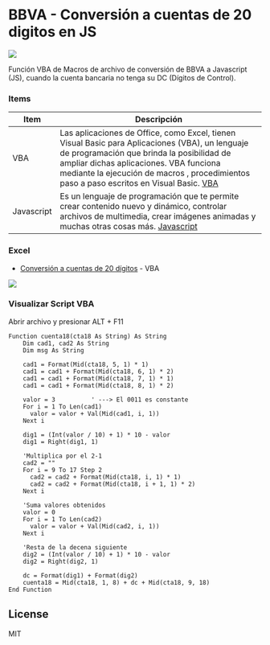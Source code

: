 # BBVA - Conversión a cuentas de 20 digitos en JS

[![](https://www.bbvacontinental.pe/fbin/mult/logo-bbva-continental.png)](https://www.bbvacontinental.pe/)

Función VBA de Macros de archivo de conversión de BBVA a Javascript (JS), cuando la cuenta bancaria no tenga su DC (Dígitos de Control).

### Items

| Item | Descripción |
| ------ | ------ |
| VBA | Las aplicaciones de Office, como Excel, tienen Visual Basic para Aplicaciones (VBA), un lenguaje de programación que brinda la posibilidad de ampliar dichas aplicaciones. VBA funciona mediante la ejecución de macros , procedimientos paso a paso escritos en Visual Basic. [VBA](https://msdn.microsoft.com/es-es/library/office/ee814737(v=office.14).aspx) |
| Javascript | Es un lenguaje de programación que te permite crear contenido nuevo y dinámico, controlar archivos de multimedia, crear imágenes animadas y muchas otras cosas más. [Javascript](https://developer.mozilla.org/es/docs/Learn/JavaScript/First_steps/Qu%C3%A9_es_JavaScript) |

### Excel

* [Conversión a cuentas de 20 dígitos](https://www.bbvacontinental.pe/fbin/mult/convertidor_de_cuenta_18_a_20_digitos_tcm1105-611881.xlsx) - VBA

![](https://i.imgur.com/sKhh6RS.png)

### Visualizar Script VBA

Abrir archivo y presionar ALT + F11

```vba
Function cuenta18(cta18 As String) As String
    Dim cad1, cad2 As String
    Dim msg As String
            
    cad1 = Format(Mid(cta18, 5, 1) * 1)
    cad1 = cad1 + Format(Mid(cta18, 6, 1) * 2)
    cad1 = cad1 + Format(Mid(cta18, 7, 1) * 1)
    cad1 = cad1 + Format(Mid(cta18, 8, 1) * 2)
        
    valor = 3          ' ---> El 0011 es constante
    For i = 1 To Len(cad1)
      valor = valor + Val(Mid(cad1, i, 1))
    Next i
    
    dig1 = (Int(valor / 10) + 1) * 10 - valor
    dig1 = Right(dig1, 1)
                
    'Multiplica por el 2-1
    cad2 = ""
    For i = 9 To 17 Step 2
      cad2 = cad2 + Format(Mid(cta18, i, 1) * 1)
      cad2 = cad2 + Format(Mid(cta18, i + 1, 1) * 2)
    Next i
    
    'Suma valores obtenidos
    valor = 0
    For i = 1 To Len(cad2)
      valor = valor + Val(Mid(cad2, i, 1))
    Next i
    
    'Resta de la decena siguiente
    dig2 = (Int(valor / 10) + 1) * 10 - valor
    dig2 = Right(dig2, 1)
        
    dc = Format(dig1) + Format(dig2)
    cuenta18 = Mid(cta18, 1, 8) + dc + Mid(cta18, 9, 18)
End Function
```

License
----

MIT

